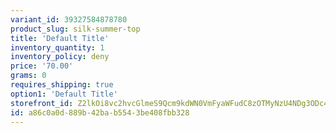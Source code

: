 ```yaml
---
variant_id: 39327584878780
product_slug: silk-summer-top
title: 'Default Title'
inventory_quantity: 1
inventory_policy: deny
price: '70.00'
grams: 0
requires_shipping: true
option1: 'Default Title'
storefront_id: Z2lkOi8vc2hvcGlmeS9Qcm9kdWN0VmFyaWFudC8zOTMyNzU4NDg3ODc4MA==
id: a86c0a0d-889b-42ba-b554-3be408fbb328
---
```

